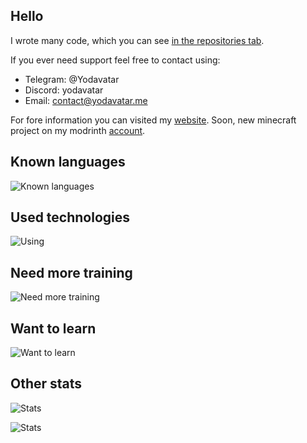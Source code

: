 ## Hello

I wrote many code, which you can see [in the repositories tab](https://github.com/Yodavatar?tab=repositories).

If you ever need support feel free to contact using:
- Telegram: @Yodavatar
- Discord: yodavatar
- Email: contact@yodavatar.me

For fore information you can visited my [website](https://yodavatar.me).
Soon, new minecraft project on my modrinth [account](https://modrinth.com/user/Yodavatar).

## Known languages

![Known languages](https://skillicons.dev/icons?i=python,cs,ocaml,php,octave,html,css,js&perline=10)


## Used technologies
![Using](https://skillicons.dev/icons?i=rider,idea,vscode,git,github,vim,cloudflare,stackoverflow,obsidian,latex&perline=10)<br>


## Need more training
![Need more training](https://skillicons.dev/icons?i=unity,docker,selenium&perline=10)

## Want to learn
![Want to learn](https://skillicons.dev/icons?i=unreal,cpp,blender,bash&perline=10)


## Other stats

![Stats](https://github-readme-stats-iota-blue-87.vercel.app/api?username=yodavatar&theme=highcontrast&show_icons=true&count_private=true&layout=compact&custom_title=Yodavatar%27s%20Stats%20-%20Last%201%20Year)

![Stats](https://github-readme-stats-iota-blue-87.vercel.app/api/wakatime?username=yodavatar&theme=highcontrast&layout=compact&custom_title=Yodavatar%27s%20Stats%20-%20Last%201%20Year)
